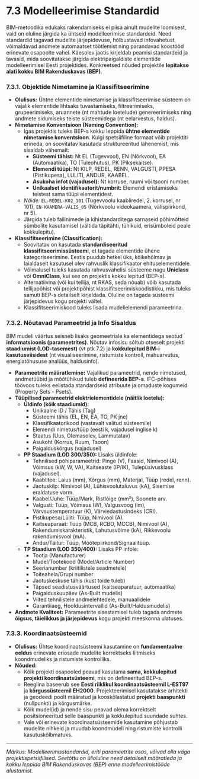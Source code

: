 # 7.3 Modelleerimise Standardid

BIM-metoodika edukaks rakendamiseks ei piisa ainult mudelite loomisest, vaid on oluline järgida ka ühtseid modelleerimise standardeid. Need standardid tagavad mudelite järjepidevuse, hõlbustavad infovahetust, võimaldavad andmete automaatset töötlemist ning parandavad koostööd erinevate osapoolte vahel. Käesolev jaotis kirjeldab peamisi standardeid ja tavasid, mida soovitatakse järgida elektripaigaldiste elementide modelleerimisel Eesti projektides. Konkreetsed nõuded projektile **lepitakse alati kokku BIM Rakenduskavas (BEP)**.

### 7.3.1. Objektide Nimetamine ja Klassifitseerimine

* **Olulisus:** Ühtne elementide nimetamise ja klassifitseerimise süsteem on vajalik elementide lihtsaks tuvastamiseks, filtreerimiseks, grupeerimiseks, aruannete (nt mahtude loetelude) genereerimiseks ning andmete sidumiseks teiste süsteemidega (nt eelarvestus, haldus).
* **Nimetamise Konventsioon (Naming Convention):**
    * Igas projektis tuleks BEP-s kokku leppida **ühtne elementide nimetamise konventsioon**. Kuigi spetsiifiline formaat võib projektiti erineda, on soovitatav kasutada struktureeritud lähenemist, mis sisaldab vähemalt:
        * **Süsteemi tähist:** Nt EL (Tugevvool), EN (Nõrkvool), EA (Automaatika), TO (Tuleohutus), PK (Piksekaitse).
        * **Elemendi tüüpi:** Nt KILP, REDEL, RENN, VALGUSTI, PPESA (Pistikupesa), LULITI, ANDUR, KAABEL.
        * **Asukoha infot (vajadusel):** Nt korruse, ruumi või tsooni number.
        * **Unikaalset identifikaatorit/numbrit:** Elemendi eristamiseks teistest sama tüüpi elementidest.
    * *Näide:* `EL-REDEL-K02_101` (Tugevvoolu kaabliredel, 2. korrusel, nr 101), `EN-KAAMERA-VÄLIS_05` (Nõrkvoolu videokaamera, välispiirkond, nr 5).
    * Järgida tuleb failinimede ja kihistandarditega sarnaseid põhimõtteid sümbolite kasutamisel (vältida täpitähti, tühikuid, erisümboleid peale kokkulepitu).
* **Klassifitseerimine (Classification):**
    * Soovitatav on kasutada **standardiseeritud klassifitseerimissüsteemi**, et tagada elementide ühene kategoriseerimine. Eestis puudub hetkel üks, kõikehõlmav ja laialdaselt kasutusel olev rahvuslik klassifikaator ehituselementidele.
    * Võimalusel tuleks kasutada rahvusvahelisi süsteeme nagu **Uniclass** või **OmniClass**, kui see on projektis kokku lepitud (BEP-s).
    * Alternatiivina (või kui tellija, nt RKAS, seda nõuab) võib kasutada tellijapõhist või projektipõhist klassifitseerimiskoodistikku, mis tuleks samuti BEP-s detailselt kirjeldada. Oluline on tagada süsteemi järjepidevus kogu projekti vältel.
    * Klassifitseerimiskood tuleks lisada mudelielemendi parameetrina.

### 7.3.2. Nõutavad Parameetrid ja Info Sisaldus

BIM mudeli väärtus seisneb lisaks geomeetriale ka elementidega seotud **informatsioonis (parameetrites)**. Nõutav infosisu sõltub otseselt projekti **staadiumist (LOD-tasemest)** (vt ptk 7.2) ja **kokkulepitud BIM-i kasutusviisidest** (nt visualiseerimine, ristumiste kontroll, mahuarvutus, energiatõhususe analüüs, haldusinfo).

* **Parameetrite määratlemine:** Vajalikud parameetrid, nende nimetused, andmetüübid ja mõõtühikud tuleb **defineerida BEP-s**. IFC-põhises töövoos tuleks eelistada standardseid atribuute ja omaduste kogumeid (Property Sets - Psets).
* **Tüüpilised parameetrid elektrielementidele (näitlik loetelu):**
    * **Üldinfo (kõik staadiumid):**
        * Unikaalne ID / Tähis (Tag)
        * Süsteemi tähis (EL, EN, EA, TO, PK jne)
        * Klassifikaatorikood (vastavalt valitud süsteemile)
        * Elemendi nimetus/tüüp (eesti k, vajadusel inglise k)
        * Staatus (Uus, Olemasolev, Lammutatav)
        * Asukoht (Korrus, Ruum, Tsoon)
        * Paigalduskõrgus (vajadusel)
    * **PP Staadium (LOD 300/350):** Lisaks üldinfole:
        * Tehnilised põhiparameetrid: Pinge (V), Faasid, Nimivool (A), Võimsus (kW, W, VA), Kaitseaste (IP/IK), Tulepüsivusklass (vajadusel).
        * Kaablitee: Laius (mm), Kõrgus (mm), Materjal, Tüüp (redel, renn).
        * Jaotuskilp: Nimivool (A), Lühisvoolutaluvus (kA), Sisemise eraldatuse vorm.
        * Kaabel/Juhe: Tüüp/Mark, Ristlõige (mm²), Soonete arv.
        * Valgusti: Tüüp, Võimsus (W), Valgusvoog (lm), Värvsustemperatuur (K), Värviedastusindeks (CRI).
        * Pistikupesa/Lüliti: Tüüp, Nimivool (A).
        * Kaitseaparaat: Tüüp (MCB, RCBO, MCCB), Nimivool (A), Rakendumiskarakteristik, Lahutusvõime (kA), Rikkevoolu rakendumisvool (mA).
        * Andur/Täitur: Tüüp, Mõõtepiirkond/Signaalitüüp.
    * **TP Staadium (LOD 350/400):** Lisaks PP infole:
        * Tootja (Manufacturer)
        * Mudel/Tootekood (Model/Article Number)
        * Seerianumber (kriitilistele seadmetele)
        * Toiteahela/Grupi number
        * Jaotuskeskuse tähis (kust toide tuleb)
        * Täpsed seadistusväärtused (kaitseaparatuur, automaatika)
        * Paigalduskuupäev (As-Built mudelis)
        * Viited tehnilistele andmelehtedele, manuaalidele
        * Garantiiaeg, Hooldusintervallid (As-Built/Haldusmudelis)
* **Andmete Kvaliteet:** Parameetrite sisestamisel tuleb tagada andmete **õigsus, täielikkus ja järjepidevus** kogu projekti meeskonna ulatuses.

### 7.3.3. Koordinaatsüsteemid

* **Olulisus:** Ühtse koordinaatsüsteemi kasutamine on **fundamentaalne eeldus** erinevate eriosade mudelite korrektseks liitmiseks koondmudeliks ja ristumiste kontrolliks.
* **Nõuded:**
    * Kõik projekti osapooled peavad kasutama **sama, kokkulepitud projekti koordinaatsüsteemi**, mis on defineeritud BEP-s.
    * Reeglina baseerub see **Eesti riiklikul koordinaatsüsteemil L-EST97** ja **kõrgussüsteemil EH2000**. Projekteerimisel kasutatakse arhitekti ja geodeedi poolt määratud ja kooskõlastatud **projekti baaspunkti** (nullpunkti) ja kõrgusmärke.
    * Kõik mudel(id) ja nende sisu peavad olema korrektselt positsioneeritud selle baaspunkti ja kokkulepitud suundade suhtes.
    * Vale või erinevate koordinaatsüsteemide kasutamine põhjustab mudelite nihkeid ja muudab koondmudeli ning ristumiste kontrolli kasutuskõlbmatuks.

---
*Märkus: Modelleerimisstandardid, eriti parameetrite osas, võivad olla väga projektispetsiifilised. Seetõttu on ülioluline need detailselt määratleda ja kokku leppida BIM Rakenduskavas (BEP) enne modelleerimistööde alustamist.*
